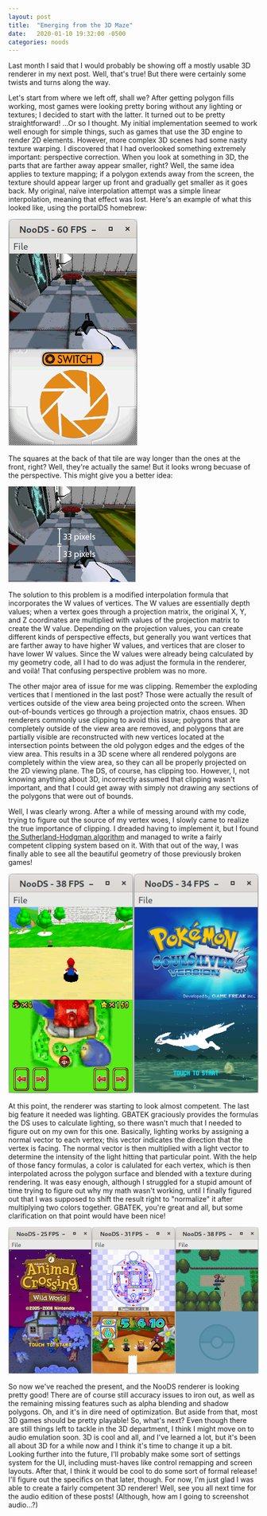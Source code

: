 ```yaml
---
layout: post
title:  "Emerging from the 3D Maze"
date:   2020-01-10 19:32:00 -0500
categories: noods
---
```


Last month I said that I would probably be showing off a mostly usable 3D renderer in my next post. Well, that's true! But there were certainly some twists and turns along the way.

Let's start from where we left off, shall we? After getting polygon fills working, most games were looking pretty boring without any lighting or textures; I decided to start with the latter. It turned out to be pretty straightforward! ...Or so I thought. My initial implementation seemed to work well enough for simple things, such as games that use the 3D engine to render 2D elements. However, more complex 3D scenes had some nasty texture warping. I discovered that I had overlooked something extremely important: perspective correction. When you look at something in 3D, the parts that are farther away appear smaller, right? Well, the same idea applies to texture mapping; if a polygon extends away from the screen, the texture should appear larger up front and gradually get smaller as it goes back. My original, naïve interpolation attempt was a simple linear interpolation, meaning that effect was lost. Here's an example of what this looked like, using the portalDS homebrew:

![Warped portalDS](/images/blog/2020-01-10/1.png)

The squares at the back of that tile are way longer than the ones at the front, right? Well, they're actually the same! But it looks wrong becuase of the perspective. This might give you a better idea:

![Pixel measurements](/images/blog/2020-01-10/2.png)

The solution to this problem is a modified interpolation formula that incorporates the W values of vertices. The W values are essentially depth values; when a vertex goes through a projection matrix, the original X, Y, and Z coordinates are multiplied with values of the projection matrix to create the W value. Depending on the projection values, you can create different kinds of perspective effects, but generally you want vertices that are farther away to have higher W values, and vertices that are closer to have lower W values. Since the W values were already being calculated by my geometry code, all I had to do was adjust the formula in the renderer, and voilà! That confusing perspective problem was no more.

The other major area of issue for me was clipping. Remember the exploding vertices that I mentioned in the last post? Those were actually the result of vertices outside of the view area being projected onto the screen. When out-of-bounds vertices go through a projection matrix, chaos ensues. 3D renderers commonly use clipping to avoid this issue; polygons that are completely outside of the view area are removed, and polygons that are partially visible are reconstructed with new vertices located at the intersection points between the old polygon edges and the edges of the view area. This results in a 3D scene where all rendered polygons are completely within the view area, so they can all be properly projected on the 2D viewing plane. The DS, of course, has clipping too. However, I, not knowing anything about 3D, incorrectly assumed that clipping wasn't important, and that I could get away with simply not drawing any sections of the polygons that were out of bounds.

Well, I was clearly wrong. After a while of messing around with my code, trying to figure out the source of my vertex woes, I slowly came to realize the true importance of clipping. I dreaded having to implement it, but I found [the Sutherland-Hodgman algorithm](https://en.wikipedia.org/wiki/Sutherland%E2%80%93Hodgman_algorithm) and managed to write a fairly competent clipping system based on it. With that out of the way, I was finally able to see all the beautiful geometry of those previously broken games!

![Lightless rendering](/images/blog/2020-01-10/3.png)

At this point, the renderer was starting to look almost competent. The last big feature it needed was lighting. GBATEK graciously provides the formulas the DS uses to calculate lighting, so there wasn't much that I needed to figure out on my own for this one. Basically, lighting works by assigning a normal vector to each vertex; this vector indicates the direction that the vertex is facing. The normal vector is then multiplied with a light vector to determine the intensity of the light hitting that particular point. With the help of those fancy formulas, a color is calulated for each vertex, which is then interpolated across the polygon surface and blended with a texture during rendering. It was easy enough, although I struggled for a stupid amount of time trying to figure out why my math wasn't working, until I finally figured out that I was supposed to shift the result right to "normalize" it after multiplying two colors together. GBATEK, you're great and all, but some clarification on that point would have been nice!

![Various games rendering good](/images/blog/2020-01-10/4.png)

So now we've reached the present, and the NooDS renderer is looking pretty good! There are of course still accuracy issues to iron out, as well as the remaining missing features such as alpha blending and shadow polygons. Oh, and it's in dire need of optimization. But aside from that, most 3D games should be pretty playable! So, what's next? Even though there are still things left to tackle in the 3D department, I think I might move on to audio emulation soon. 3D is cool and all, and I've learned a lot, but it's been all about 3D for a while now and I think it's time to change it up a bit. Looking further into the future, I'll probably make some sort of settings system for the UI, including must-haves like control remapping and screen layouts. After that, I think it would be cool to do some sort of formal release! I'll figure out the specifics on that later, though. For now, I'm just glad I was able to create a fairly competent 3D renderer! Well, see you all next time for the audio edition of these posts! (Although, how am I going to screenshot audio...?)
